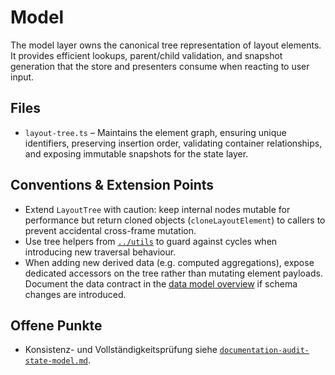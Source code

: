 # Model

The model layer owns the canonical tree representation of layout elements. It provides efficient lookups, parent/child validation, and snapshot generation that the store and presenters consume when reacting to user input.

## Files

- `layout-tree.ts` – Maintains the element graph, ensuring unique identifiers, preserving insertion order, validating container relationships, and exposing immutable snapshots for the state layer.

## Conventions & Extension Points

- Extend `LayoutTree` with caution: keep internal nodes mutable for performance but return cloned objects (`cloneLayoutElement`) to callers to prevent accidental cross-frame mutation.
- Use tree helpers from [`../utils`](../utils/README.md) to guard against cycles when introducing new traversal behaviour.
- When adding new derived data (e.g. computed aggregations), expose dedicated accessors on the tree rather than mutating element payloads. Document the data contract in the [data model overview](../../docs/data-model-overview.md) if schema changes are introduced.

## Offene Punkte

- Konsistenz- und Vollständigkeitsprüfung siehe [`documentation-audit-state-model.md`](../../todo/documentation-audit-state-model.md).
